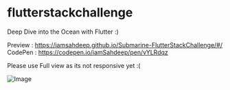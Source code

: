 # flutterstackchallenge

Deep Dive into the Ocean with Flutter :)

Preview : https://iamsahdeep.github.io/Submarine-FlutterStackChallenge/#/
CodePen : https://codepen.io/iamSahdeep/pen/vYLRdqz

Please use Full view as its not responsive yet :(

![Image](https://i.imgur.com/wx53GW2.png)
